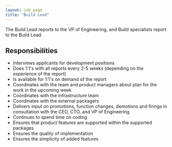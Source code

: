 ```yaml
---
layout: job_page
title: "Build Lead"
---
```


The Build Lead reports to the VP of Engineering, and Build specialists
report to the Build Lead.

## Responsibilities

* Interviews applicants for development positions
* Does 1:1's with all reports every 2-5 weeks (depending on the experience of the report)
* Is available for 1:1's on demand of the report
* Coordinates with the team and product managers about plan for the work in the upcoming week
* Coordinates with the infrastructure team
* Coordinates with the external packagers
* Delivers input on promotions, function changes, demotions and firings in consultation with the CEO, CTO, and VP of Engineering
* Continues to spend time on coding
* Ensures that product features are supported within the supported packages
* Ensures the quality of implementation
* Ensures the simplicity of added features
